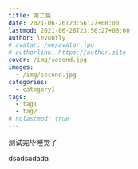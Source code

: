 ```yaml
---
title: 第二篇
date: 2021-06-26T23:56:27+08:00
lastmod: 2021-06-26T23:56:27+08:00
author: levonfly
# avatar: /me/avatar.jpg
# authorlink: https://author.site
cover: /img/second.jpg
images:
  - /img/second.jpg
categories:
  - category1
tags:
  - tag1
  - tag2
# nolastmod: true
---
```




测试完毕睡觉了

<!--more-->

dsadsadada
